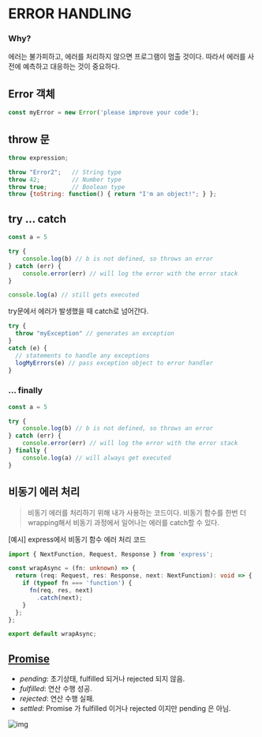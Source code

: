 # ERROR HANDLING

### Why?

에러는 불가피하고, 에러를 처리하지 않으면 프로그램이 멈출 것이다. 따라서 에러를 사전에 예측하고 대응하는 것이 중요하다.

## Error 객체

```js
const myError = new Error('please improve your code');
```

## throw 문

```js
throw expression;
```

```js
throw "Error2";   // String type
throw 42;         // Number type
throw true;       // Boolean type
throw {toString: function() { return "I'm an object!"; } };
```



## try ... catch

```js
const a = 5

try {
    console.log(b) // b is not defined, so throws an error
} catch (err) {
    console.error(err) // will log the error with the error stack
}

console.log(a) // still gets executed
```

try문에서 에러가 발생했을 때 catch로 넘어간다.

```js
try {
  throw "myException" // generates an exception
}
catch (e) {
  // statements to handle any exceptions
  logMyErrors(e) // pass exception object to error handler
}
```



### ... finally

```js
const a = 5

try {
    console.log(b) // b is not defined, so throws an error
} catch (err) {
    console.error(err) // will log the error with the error stack
} finally {
    console.log(a) // will always get executed
}
```



## 비동기 에러 처리

> 비동기 에러를 처리하기 위해 내가 사용하는 코드이다. 비동기 함수를 한번 더 wrapping해서 비동기 과정에서 일어나는 에러를 catch할 수 있다.

[예시] express에서 비동기 함수 에러 처리 코드

```typescript
import { NextFunction, Request, Response } from 'express';

const wrapAsync = (fn: unknown) => {
  return (req: Request, res: Response, next: NextFunction): void => {
    if (typeof fn === 'function') {
      fn(req, res, next)
        .catch(next);
    }
  };
};

export default wrapAsync;
```



## [Promise](https://chaeeun037.github.io/promise/)

- *pending*: 초기상태, fulfilled 되거나 rejected 되지 않음.
- *fulfilled*: 연산 수행 성공.
- *rejected*: 연산 수행 실패.
- *settled*: Promise 가 fulfilled 이거나 rejected 이지만 pending 은 아님.

![img](https://mdn.mozillademos.org/files/8633/promises.png)